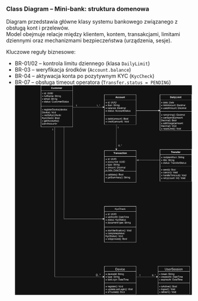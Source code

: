 ### Class Diagram – Mini-bank: struktura domenowa

Diagram przedstawia główne klasy systemu bankowego związanego z obsługą kont i przelewów.  
Model obejmuje relacje między klientem, kontem, transakcjami, limitami dziennymi oraz mechanizmami bezpieczeństwa (urządzenia, sesje).

Kluczowe reguły biznesowe:
- BR-01/02 – kontrola limitu dziennego (klasa `DailyLimit`)
- BR-03 – weryfikacja środków (`Account.balance`)
- BR-04 – aktywacja konta po pozytywnym KYC (`KycCheck`)
- BR-07 – obsługa timeout operatora (`Transfer.status = PENDING`)
![Class Diagram – Mini-bank](./class-transfer.png)
